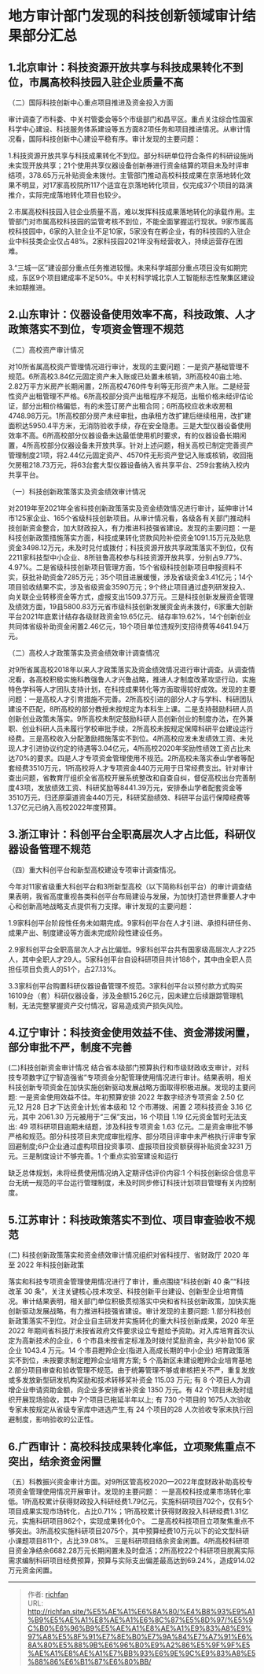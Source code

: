 # 地方审计部门发现的科技创新领域审计结果部分汇总

## 1.北京审计：科技资源开放共享与科技成果转化不到位，市属高校科技园入驻企业质量不高

（二）国际科技创新中心重点项目推进及资金投入方面

审计调查了市科委、中关村管委会等5个市级部门和昌平区。重点关注综合性国家科学中心建设、科技服务体系建设等五方面82项任务和项目推进情况。从审计情况看，国际科技创新中心建设平稳有序。审计发现的主要问题：

1.科技资源开放共享与科技成果转化不到位。部分科研单位符合条件的科研设施尚未实现开放共享；21个使用共享仪器设备创新券进行资金结算的项目未及时评审结项，378.65万元补贴资金未拨付。主管部门推动高校科技成果在京落地转化效果不明显，对17家高校院所117个适宜在京落地转化项目，仅完成37个项目的路演推介，实际完成落地转化项目也较少。

2.市属高校科技园入驻企业质量不高，难以发挥科技成果落地转化的承载作用。主管部门对市属高校科技园的监管考核不到位，不能全面掌握运行现状。9家市属高校科技园中，6家的入驻企业不足10家，5家没有在孵企业，有的科技园的入驻企业中科技类企业仅占48%。2家科技园2021年没有经营收入，持续运营存在困难。

3.“三城一区”建设部分重点任务推进较慢。未来科学城部分重点项目没有如期完成，东区9个项目建成率不足50%。中关村科学城北京人工智能标志性聚集区建设未如期推进。

## 2.山东审计：仪器设备使用效率不高，科技政策、人才政策落实不到位，专项资金管理不规范

（二）高校资产审计情况

对10所省属高校资产管理情况进行审计，发现的主要问题：一是资产基础管理不规范。6所高校3.84亿元固定资产未入账或已处置未核销，3所高校40亩土地、2.82万平方米房产长期闲置，2所高校4760件专利等无形资产未入账。二是经营性资产出租管理不严格。6所高校部分资产出租程序不规范，出租价格未经评估论证，部分出租价格偏低，有的未签订房产出租合同；6所高校应收未收房租4748.98万元。1所高校部分房产未经审批，由承租方改扩建后继续租用，改扩建面积达5950.4平方米，无消防验收手续，存在安全隐患。三是大型仪器设备使用效率不高。6所高校部分仪器设备未达最低使用机时要求，有的仪器设备长期闲置，4所高校部分仪器设备未开放共享。针对上述问题，相关高校已制定完善资产管理制度21项，将2.44亿元固定资产、4570件无形资产登记入账或核销，收回拖欠房租218.73万元，将63台套大型仪器设备纳入省共享平台、259台套纳入校内共享平台。

（一）科技创新政策落实及资金绩效审计情况

对2019年至2021年全省科技创新政策落实及资金绩效情况进行审计，延伸审计14市125家企业、165个省级科技创新项目。从审计情况看，各级各有关部门推动科技创新资金整合，加大财政投入，有力推进科技强省建设。发现的主要问题：一是科技创新政策措施落实方面，科技成果转化贷款风险补偿资金1091.15万元及贴息资金3498.12万元，未及时兑付或拨付；科技资源开放共享政策落实不到位，仅有2211家科技型中小企业、8所驻鲁高校参与科技资源开放共享，分别占9.77%、4.97%。二是省级科技创新项目管理方面，15个省级科技创新项目申报资料不实，获批补助资金7285万元；35个项目进展缓慢，涉及省级资金3.41亿元；14个项目验收结果不实，涉及省级资金3590万元；9个终止项目通过虚列研发投入、向关联企业转移资金等方式，虚报支出1509.37万元。三是科技创新发展资金管理及绩效方面，19县5800.83万元省市级科技创新发展资金尚未拨付，6家重大创新平台2021年底累计结存各级财政资金19.65亿元、结存率19.62%，14个创新创业共同体省级补助资金闲置2.46亿元，18个项目单位违规列支招待费等4641.94万元。

（二）高校人才政策落实及资金绩效审计调查情况

对9所省属高校2018年以来人才政策落实及资金绩效情况进行审计调查。从调查情况看，各高校积极实施科教强鲁人才兴鲁战略，推进人才制度改革攻坚行动，实施特色学科等人才团队支持计划，在科技成果转化等方面取得较好成效。发现的主要问题：一是高校人才引育措施不完善。2所高校引进的部分人才与学科、科研团队建设不匹配，8所高校的部分教授未按规定为本科生上课。二是支持鼓励科研人员创新创业政策未落实。9所高校未制定鼓励科研人员创新创业的制度办法，在外兼职、创业科研人员未履行学校审批手续，2所高校未按规定保障科研平台建设运行经费。三是高校收入分配激励措施落实不到位。4所高校应发未发绩效工资、未兑现人才引进协议约定的待遇等3.04亿元，4所高校2020年奖励性绩效工资占比未达70%的要求。四是人才专项资金管理使用不规范。2所高校未落实泰山学者等配套经费3510万元，1所高校将人才专项资金440万元用于日常经费支出。针对审计查出问题，省教育厅组织全省高校开展系统整改和自查自纠，督促高校出台完善制度43项，发放绩效工资、科研奖励等8441.39万元，安排泰山学者配套资金等3510万元，归还原渠道资金440万元，科研奖励绩效、科研平台运行保障经费等1.37亿元已纳入高校2022年度预算。

## 3.浙江审计：科创平台全职高层次人才占比低，科研仪器设备管理不规范

（四）重大科创平台和新型高校建设专项审计调查情况。

今年对11家省级重大科创平台和3所新型高校（以下简称科创平台）的审计调查结果表明，我省高度重视各类科创平台布局建设与发展，为加快打造世界重要人才中心和创新高地战略支点提供有力支撑。审计发现的主要问题：

1.9家科创平台阶段性任务未如期完成。9家科创平台在人才引进、承担科研任务、成果产出、制度建设等方面未完成阶段性建设任务。

2.9家科创平台全职高层次人才占比偏低。9家科创平台共有国家级高层次人才225人，其中全职人才29人。5家科创平台自设科研项目共计188个，其中由全职人员担任项目负责人的51个，占27.13%。

3.3家科创平台购置科研仪器设备管理不规范。3家科创平台以预付款方式购买16109台（套）科研仪器设备，涉及金额15.26亿元，因未建立后续跟踪管理机制，无法完整掌握资产交付情况，容易造成资产损失风险。

## 4.辽宁审计：科技资金使用效益不佳、资金滞拨闲置，部分审批不严，制度不完善

(二)科技创新资金审计情况
结合省本级部门预算执行和市级财政收支审计，对科技专项数字辽宁智造强省”专项资金分配管理使用情况进行审计。结果表明，相关科技创新专项资金在加快实施创新驱动发展战略方面取得积极进展。发现的主要问题: 一是资金使用效益不佳。年初预算安排 2022 年数字经济专项资金 2.50 亿元,12 月28 日才下达资金计划;省本级和 12 个市滞拨、闲置 2 项科技资金 3.16 亿元，其中 2061.30 万元被用于“三保”支出，16 个项目 1.19 亿元资金暂时无法支出: 49 项科研项目逾期未结题，涉及科技专项资金 1.63 亿元。二是资金审批不够严格和规范。部分科技项目未完成审批程序、部分项目评审中未严格执行评审专家回避制度;6户企业通过虚构项目投资事项、虚报项目投资额获得补贴资金3231 万元。三是制度设计不够完善。1 个重点实验室建设和运行

缺乏总体规划，未将经费使用情况纳入定期评估评价内容:1 个科技创新综合信息平台无统一规范的平台运行管理制度，未及时同步修订科技计划项目管理有关内控制度。

## 5.江苏审计：科技政策落实不到位、项目审查验收不规范

(二) 科技创新政策落实和资金绩效审计情况组织对省科技厅、省财政厅 2020 年至 2022 年科技创新政策

落实和科技专项资金管理使用情况进行了审计，重点围绕“科技创新 40 条”“科技改革 30 条”，关注关键核心技术攻坚、科技创新平台建设、创新型企业培育情况。审计结果表明，相关部门单位积极贯彻落实中央和省科技创新政策，加快实施创新驱动发展战略，有力推进科技强省建设。审计发现的主要问题:
1.部分科技创新政策落实不到位。对企业自主研发并实施转化的重大科技创新成果，2020 年至 2022 年期间省科技厅未按省政府文件要求设立专题给予资助。对入库培育首次认定为高新技术的企业，6 个市县未按省定标准及时拨付奖励资金，共少补助106 家企业 1043.4 万元。14 个市县瞪羚企业(指进入高成长期的中小企业) 培育政策落实不到位，未按要求制定瞪羚企业培育方案; 5 个高新区未建设瞪羚企业培育基地
2.部分项目审查和验收管理不规范。由于统筹管理不够或审核把关不严，重复发放或多发放新型研发机构奖励和技术转移奖补资金 115.03 万元; 有 8 个项目人为调增企业申请资助金额，向企业多安排省补资金 1350 万元。有 42 个项目未及时组织开展现场验收，其中 7个项目已拖延半年以上; 有 730 个项目的 1675人次验收专家未按规定从省级专家库中进选产生,有 24 个项目的28 人次验收专家未执行回避制度，影响验收的公正性。

## 6.广西审计：高校科技成果转化率低，立项聚焦重点不突出，结余资金闲置

（五）科教振兴资金审计方面。对9所区管高校2020—2022年度财政补助高校专项资金管理使用情况开展审计。发现的主要问题：
一是高校科技成果市场转化率低。1所高校累计获得财政投入科研经费1.79亿元，实施科研项目702个，仅有5个项目成果实现市场转化，占比0.71%；1所高校累计获得财政投入科研经费1.31亿元，实施科研项目862个，实现成果转化0个。
二是高校科技项目立项聚焦重点不够突出。3所高校实施科研项目2075个，其中预算经费10万元以下的论文型科研小课题项目811个，占比39.08%。
三是科研项目结余资金闲置。4所高校科研项目资金净结余6682.28万元长期闲置未及时盘活；2所高校22个科研项目脱离实际需求编制科研项目经费预算，预算与实际支出偏差最高达到69.24%，造成914.02万元资金闲置。

---

> 作者: [richfan](https://richfan.site/)  
> URL: http://richfan.site/%E5%AE%A1%E6%8A%80/%E4%B8%93%E9%A1%B9%E5%AE%A1%E8%AE%A1%E6%8C%87%E5%8D%97/%E5%9C%B0%E6%96%B9%E5%AE%A1%E8%AE%A1%E9%83%A8%E9%97%A8%E5%8F%91%E7%8E%B0%E7%9A%84%E7%A7%91%E6%8A%80%E5%88%9B%E6%96%B0%E9%A2%86%E5%9F%9F%E5%AE%A1%E8%AE%A1%E7%BB%93%E6%9E%9C%E9%83%A8%E5%88%86%E6%B1%87%E6%80%BB/  

